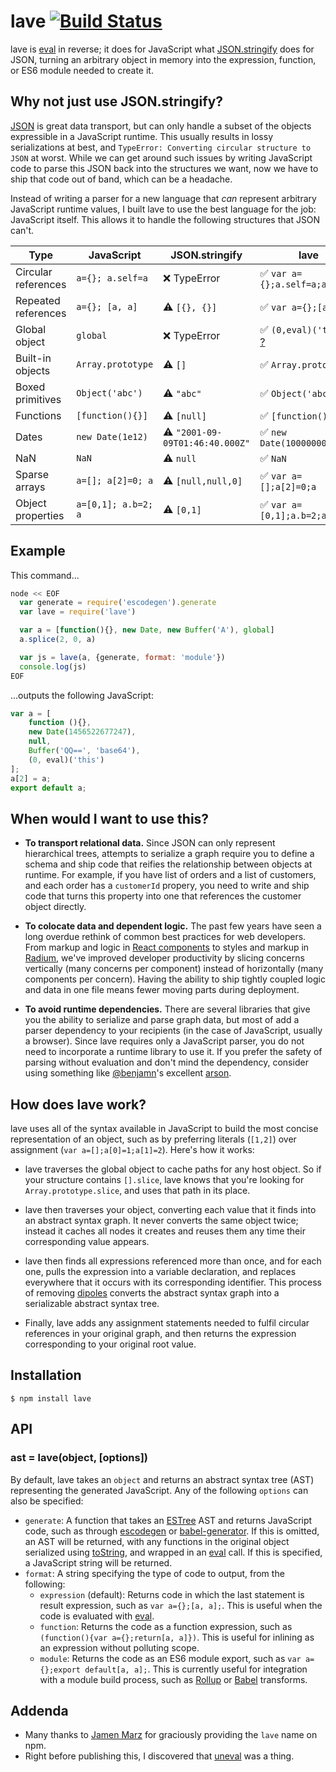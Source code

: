# lave [![Build Status](https://travis-ci.org/jed/lave.svg?branch=master)](https://travis-ci.org/jed/lave)

lave is [eval][] in reverse; it does for JavaScript what [JSON.stringify][] does for JSON, turning an arbitrary object in memory into the expression, function, or ES6 module needed to create it.

## Why not just use JSON.stringify?

[JSON][] is great data transport, but can only handle a subset of the objects expressible in a JavaScript runtime. This usually results in lossy serializations at best, and `TypeError: Converting circular structure to JSON` at worst. While we can get around such issues by writing JavaScript code to parse this JSON back into the structures we want, now we have to ship that code out of band, which can be a headache.

Instead of writing a parser for a new language that _can_ represent arbitrary JavaScript runtime values, I built lave to use the best language for the job: JavaScript itself. This allows it to handle the following structures that JSON can't.

Type                | JavaScript          | JSON.stringify                         | lave
------------------- | ------------------- | -------------------------------------- | -------------------------
Circular references | `a={}; a.self=a`    | :x: TypeError                          | :white_check_mark: `var a={};a.self=a;a`
Repeated references | `a={}; [a, a]`      | :warning: `[{}, {}]`                   | :white_check_mark: `var a={};[a,a]`
Global object       | `global`            | :x: TypeError                          | :white_check_mark: `(0,eval)('this')` [?][global objects]
Built-in objects    | `Array.prototype`   | :warning: `[]`                         | :white_check_mark: `Array.prototype`
Boxed primitives    | `Object('abc')`     | :warning: `"abc"`                      | :white_check_mark: `Object('abc')`
Functions           | `[function(){}]`    | :warning: `[null]`                     | :white_check_mark: `[function(){}]`
Dates               | `new Date(1e12)`    | :warning: `"2001-09-09T01:46:40.000Z"` | :white_check_mark: `new Date(1000000000000)`
NaN                 | `NaN`               | :warning: `null`                       | :white_check_mark: `NaN`
Sparse arrays       | `a=[]; a[2]=0; a`   | :warning: `[null,null,0]`              | :white_check_mark: `var a=[];a[2]=0;a`
Object properties   | `a=[0,1]; a.b=2; a` | :warning: `[0,1]`                      | :white_check_mark: `var a=[0,1];a.b=2;a`

## Example

This command...

```javascript
node << EOF
  var generate = require('escodegen').generate
  var lave = require('lave')

  var a = [function(){}, new Date, new Buffer('A'), global]
  a.splice(2, 0, a)

  var js = lave(a, {generate, format: 'module'})
  console.log(js)
EOF
```

...outputs the following JavaScript:

```javascript
var a = [
    function (){},
    new Date(1456522677247),
    null,
    Buffer('QQ==', 'base64'),
    (0, eval)('this')
];
a[2] = a;
export default a;
```

## When would I want to use this?

- **To transport relational data.** Since JSON can only represent hierarchical trees, attempts to serialize a graph require you to define a schema and ship code that reifies the relationship between objects at runtime. For example, if you have list of orders and a list of customers, and each order has a `customerId` propery, you need to write and ship code that turns this property into one that references the customer object directly.

- **To colocate data and dependent logic.** The past few years have seen a long overdue rethink of common best practices for web developers. From markup and logic in [React components][] to styles and markup in [Radium][], we've improved developer productivity by slicing concerns vertically (many concerns per component) instead of horizontally (many components per concern). Having the ability to ship tightly coupled logic and data in one file means fewer moving parts during deployment.

- **To avoid runtime dependencies.** There are several libraries that give you the ability to serialize and parse graph data, but most of add a parser dependency to your recipients (in the case of JavaScript, usually a browser). Since lave requires only a JavaScript parser, you do not need to incorporate a runtime library to use it. If you prefer the safety of parsing without evaluation and don't mind the dependency, consider using something like [@benjamn][]'s excellent [arson][].

## How does lave work?

lave uses all of the syntax available in JavaScript to build the most concise representation of an object, such as by preferring literals (`[1,2]`) over assignment (`var a=[];a[0]=1;a[1]=2`). Here's how it works:

- lave traverses the global object to cache paths for any host object. So if your structure contains `[].slice`, lave knows that you're looking for `Array.prototype.slice`, and uses that path in its place.

- lave then traverses your object, converting each value that it finds into an abstract syntax graph. It never converts the same object twice; instead it caches all nodes it creates and reuses them any time their corresponding value appears.

- lave then finds all expressions referenced more than once, and for each one, pulls the expression into a variable declaration, and replaces everywhere that it occurs with its corresponding identifier. This process of removing [dipoles][] converts the abstract syntax graph into a serializable abstract syntax tree.

- Finally, lave adds any assignment statements needed to fulfil circular references in your original graph, and then returns the expression corresponding to your original root value.

## Installation

    $ npm install lave

## API

### ast = lave(object, [options])

By default, lave takes an `object` and returns an abstract syntax tree (AST) representing the generated JavaScript. Any of the following `options` can also be specified:

- `generate`: A function that takes an [ESTree][] AST and returns JavaScript code, such as through [escodegen][] or [babel-generator][]. If this is omitted, an AST will be returned, with any functions in the original object serialized using [toString][], and wrapped in an [eval][] call. If this is specified, a JavaScript string will be returned.
- `format`: A string specifying the type of code to output, from the following:
  - `expression` (default): Returns code in which the last statement is result expression, such as `var a={};[a, a];`. This is useful when the code is evaluated with [eval][].
  - `function`: Returns the code as a function expression, such as `(function(){var a={};return[a, a]})`. This is useful for inlining as an expression without polluting scope.
  - `module`: Returns the code as an ES6 module export, such as `var a={};export default[a, a];`. This is currently useful for integration with a module build process, such as [Rollup][] or [Babel][] transforms.

## Addenda

- Many thanks to [Jamen Marz][] for graciously providing the `lave` name on npm.
- Right before publishing this, I discovered that [uneval][] was a thing.

[eval]: https://developer.mozilla.org/en-US/docs/Web/JavaScript/Reference/Global_Objects/eval
[JSON.stringify]: https://developer.mozilla.org/en-US/docs/Web/JavaScript/Reference/Global_Objects/JSON/stringify
[escodegen]: https://github.com/estools/escodegen
[babel-generator]: https://github.com/babel/babel/tree/master/packages/babel-generator
[ESTree]: https://github.com/estree/estree/blob/master/spec.md
[toString]: https://developer.mozilla.org/en-US/docs/Web/JavaScript/Reference/Global_Objects/Function/toString
[Jamen Marz]: https://github.com/jamen
[Rollup]: http://rollupjs.org
[Babel]: http://babeljs.io/docs/plugins/transform-es2015-modules-commonjs
[dipoles]: https://en.wikipedia.org/wiki/Dipole_graph
[JSON]: http://json.org/
[global objects]: http://perfectionkills.com/unnecessarily-comprehensive-look-into-a-rather-insignificant-issue-of-global-objects-creation/
[React components]: https://facebook.github.io/react/docs/reusable-components.html
[Radium]: https://github.com/FormidableLabs/radium
[@benjamn]: https://github.com/benjamn
[arson]: https://github.com/benjamn/arson
[uneval]: https://developer.mozilla.org/en-US/docs/Web/JavaScript/Reference/Global_Objects/uneval
